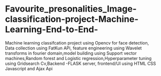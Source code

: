 # Favourite_presonalities_Image-classification-project-Machine-Learning-End-to-End-
Machine learning classifcation project using Opencv for face detection, Data collection using FatKun APi, feature engineering using Wavelet transforms in fourier domain,model building using Support vector machines,Random forest and Logistic regression,Hyperparameter tuning using Gridsearch Cv,Backend -FLASK server, frontend/UI using HTML CSS Javascript and Ajax Api
